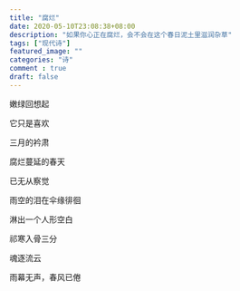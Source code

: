 ```yaml
---
title: "腐烂"
date: 2020-05-10T23:08:38+08:00
description: "如果你心正在腐烂，会不会在这个春日泥土里滋润杂草"
tags: ["现代诗"]
featured_image: ""
categories: "诗"
comment : true
draft: false
---
```


嫩绿回想起

它只是喜欢

三月的衿肃

腐烂蔓延的春天

已无从察觉

雨空的泪在伞缘徘徊

淋出一个人形空白

祁寒入骨三分

魂逐流云

雨幕无声，春风已倦

